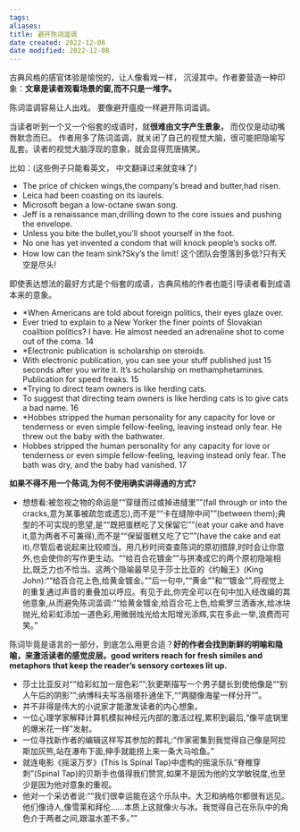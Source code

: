 ```yaml
---
tags: 
aliases: 
title: 避开陈词滥调
date created: 2022-12-08
date modified: 2022-12-08
---
```


古典风格的感官体验是愉悦的，让人像看戏一样， 沉浸其中。作者要营造一种印象：**文章是读者观看场景的窗,而不只是一堆字。**

陈词滥调容易让人出戏。 要像避开瘟疫一样避开陈词滥调。

当读者听到一个又一个俗套的成语时，就**很难由文字产生景象，** 而仅仅是动动嘴唇默念而已。
作者用多了陈词滥调，就关闭了自己的视觉大脑，很可能把隐喻写乱套。读者的视觉大脑浮现的意象，就会显得荒唐搞笑。 

比如：(这些例子只能看英文， 中文翻译过来就变味了)
- The price of chicken wings,the company’s bread and butter,had risen.
- Leica had been coasting on its laurels.
- Microsoft began a low-octane swan song.
- Jeff is a renaissance man,drilling down to the core issues and pushing the envelope.
- Unless you bite the bullet,you’ll shoot yourself in the foot.
- No one has yet invented a condom that will knock people’s socks off.
- How low can the team sink?Sky’s the limit! 这个团队会堕落到多低?只有天空是尽头!

即使表达想法的最好方式是个俗套的成语，古典风格的作者也能引导读者看到成语本来的意象。 
- *When Americans are told about foreign politics, their eyes glaze over.
- Ever tried to explain to a New Yorker the finer points of Slovakian coalition politics? I have. He almost needed an adrenaline shot to come out of the coma. 14
- *Electronic publication is scholarship on steroids.
- With electronic publication, you can see your stuff published just 15 seconds after you write it. It’s scholarship on methamphetamines. Publication for speed freaks. 15
- *Trying to direct team owners is like herding cats.
- To suggest that directing team owners is like herding cats is to give cats a bad name. 16
- *Hobbes stripped the human personality for any capacity for love or tenderness or even simple fellow-feeling, leaving instead only fear. He threw out the baby with the bathwater.
- Hobbes stripped the human personality for any capacity for love or tenderness or even simple fellow-feeling, leaving instead only fear. The bath was dry, and the baby had vanished. 17

**如果不得不用一个陈词,为何不使用确实讲得通的方式?**
- 想想看:被忽视之物的命运是““穿缝而过或掉进缝里””(fall through or into the cracks,意为某事被疏忽或遗忘),而不是““卡在缝隙中间””(between them);典型的不可实现的愿望,是““既把蛋糕吃了又保留它””(eat your cake and have it,意为两者不可兼得),而不是““保留蛋糕又吃了它””(have the cake and eat it),尽管后者说起来比较顺当。用几秒时间查查陈词的原初措辞,时时会让你意外,也会使你的写作更生动。““给百合花镀金””与拼凑成它的两个原初隐喻相比,既乏力也不恰当。这两个隐喻最早见于莎士比亚的《约翰王》(King John):““给百合花上色,给黄金镀金。””后一句中,““黄金””和““镀金””,将视觉上的重复通过声音的重叠加以呼应。有见于此,你完全可以在句中加入经改编的其他意象,从而避免陈词滥调:““给黄金镀金,给百合花上色,给紫罗兰洒香水,给冰块抛光,给彩虹添加一道色彩,用微弱烛光给太阳增光添辉,实在多此一举,浪费而可笑。”

陈词毕竟是语言的一部分，到底怎么用更合适？**好的作者会找到新鲜的明喻和隐喻，来激活读者的感觉皮层。good writers reach for fresh similes and metaphors that keep the reader’s sensory cortexes lit up.**
- 莎士比亚反对““给彩虹加一层色彩””;狄更斯描写一个男子腿长到使他像是““别人午后的阴影””;纳博科夫写洛丽塔扑通坐下,““两腿像海星一样分开””。
- 并不非得是伟大的小说家才能激发读者的内心想象。
- 一位心理学家解释计算机模拟神经元内部的激活过程,累积到最后,“像平底锅里的爆米花一样”发射。
- 一位寻找新作者的编辑这样写其参加的葬礼:“作家密集到我觉得自己像是阿拉斯加灰熊,站在瀑布下面,伸手就能捞上来一条大马哈鱼。”
- 就连电影《摇滚万岁》(This Is Spinal Tap)中虚构的摇滚乐队“脊椎穿刺”(Spinal Tap)的贝斯手也值得我们赞赏,如果不是因为他的文学敏锐度,也至少是因为他对意象的重视。
- 他对一个采访者说:““我们很幸运能在这个乐队中。大卫和纳格尔都很有远见。他们像诗人,像雪莱和拜伦……本质上这就像火与冰。我觉得自己在乐队中的角色介于两者之间,跟温水差不多。””
